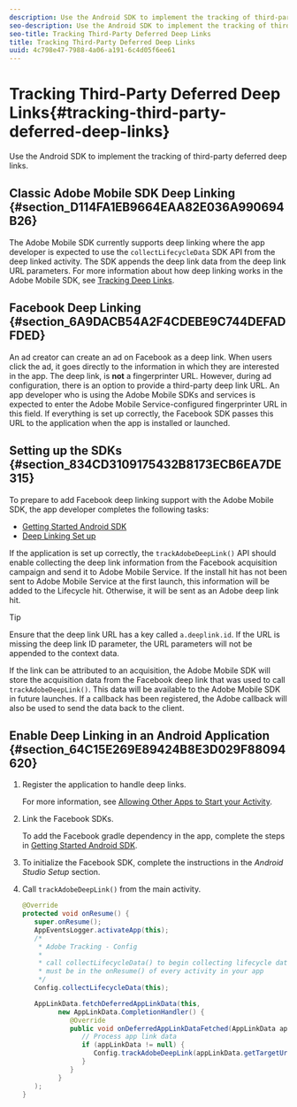 ```yaml
---
description: Use the Android SDK to implement the tracking of third-party deferred deep links.
seo-description: Use the Android SDK to implement the tracking of third-party deferred deep links.
seo-title: Tracking Third-Party Deferred Deep Links
title: Tracking Third-Party Deferred Deep Links
uuid: 4c798e47-7988-4a06-a191-6c4d05f6ee61
---
```


# Tracking Third-Party Deferred Deep Links{#tracking-third-party-deferred-deep-links}

Use the Android SDK to implement the tracking of third-party deferred deep links.

## Classic Adobe Mobile SDK Deep Linking {#section_D114FA1EB9664EAA82E036A990694B26}

The Adobe Mobile SDK currently supports deep linking where the app developer is expected to use the `collectLifecycleData` SDK API from the deep linked activity. The SDK appends the deep link data from the deep link URL parameters. For more information about how deep linking works in the Adobe Mobile SDK, see [Tracking Deep Links](../../acquisition-main/tracking-deep-links/tracking-deep-links.md#concept_39F0716015004E6FA9E1960753112DB1).

## Facebook Deep Linking {#section_6A9DACB54A2F4CDEBE9C744DEFADFDED}

An ad creator can create an ad on Facebook as a deep link. When users click the ad, it goes directly to the information in which they are interested in the app. The deep link, is **not** a fingerprinter URL. However, during ad configuration, there is an option to provide a third-party deep link URL. An app developer who is using the Adobe Mobile SDKs and services is expected to enter the Adobe Mobile Service-configured fingerprinter URL in this field. If everything is set up correctly, the Facebook SDK passes this URL to the application when the app is installed or launched.

## Setting up the SDKs {#section_834CD3109175432B8173ECB6EA7DE315}

To prepare to add Facebook deep linking support with the Adobe Mobile SDK, the app developer completes the following tasks:

* [Getting Started Android SDK](https://developers.facebook.com/docs/android/getting-started) 
* [Deep Linking Set up](https://developers.facebook.com/docs/app-ads/deep-linking#os)

If the application is set up correctly, the `trackAdobeDeepLink()` API should enable collecting the deep link information from the Facebook acquisition campaign and send it to Adobe Mobile Service. If the install hit has not been sent to Adobe Mobile Service at the first launch, this information will be added to the Lifecycle hit. Otherwise, it will be sent as an Adobe deep link hit.

>[!TIP]
>
>Ensure that the deep link URL has a key called `a.deeplink.id`. If the URL is missing the deep link ID parameter, the URL parameters will not be appended to the context data.

If the link can be attributed to an acquisition, the Adobe Mobile SDK will store the acquisition data from the Facebook deep link that was used to call `trackAdobeDeepLink()`. This data will be available to the Adobe Mobile SDK in future launches. If a callback has been registered, the Adobe callback will also be used to send the data back to the client.

## Enable Deep Linking in an Android Application {#section_64C15E269E89424B8E3D029F88094620}

1. Register the application to handle deep links.

   For more information, see [Allowing Other Apps to Start your Activity](https://developer.android.com/training/basics/intents/filters.html). 

1. Link the Facebook SDKs.

   To add the Facebook gradle dependency in the app, complete the steps in [Getting Started Android SDK](https://developers.facebook.com/docs/android/getting-started). 

1. To initialize the Facebook SDK, complete the instructions in the *Android Studio Setup* section. 
1. Call `trackAdobeDeepLink()` from the main activity.

   ```java
   @Override 
   protected void onResume() { 
      super.onResume(); 
      AppEventsLogger.activateApp(this); 
      /* 
       * Adobe Tracking - Config 
       * 
       * call collectLifecycleData() to begin collecting lifecycle data 
       * must be in the onResume() of every activity in your app 
       */ 
      Config.collectLifecycleData(this);

      AppLinkData.fetchDeferredAppLinkData(this, 
            new AppLinkData.CompletionHandler() { 
               @Override 
               public void onDeferredAppLinkDataFetched(AppLinkData appLinkData) { 
                  // Process app link data 
                  if (appLinkData != null) { 
                     Config.trackAdobeDeepLink(appLinkData.getTargetUri()); 
                  } 
               } 
            } 
      ); 
   }
   ```

